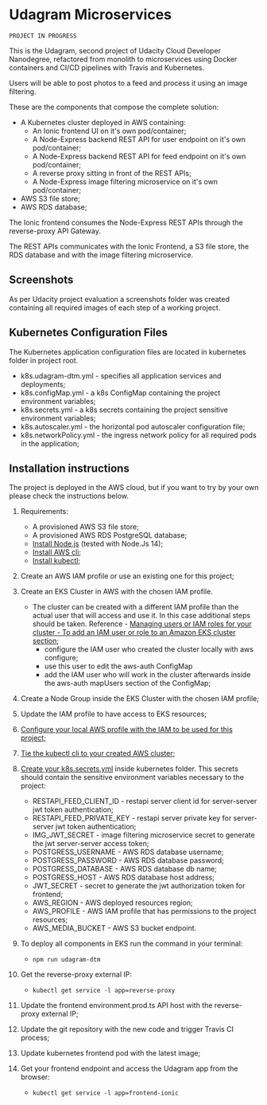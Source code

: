 # Udagram Microservices

    PROJECT IN PROGRESS

This is the Udagram, second project of Udacity Cloud Developer Nanodegree, refactored from monolith to microservices using Docker containers and CI/CD pipelines with Travis and Kubernetes.

Users will be able to post photos to a feed and process it using an image filtering.

These are the components that compose the complete solution:

-   A Kubernetes cluster deployed in AWS containing:
    -   An Ionic frontend UI on it's own pod/container;
    -   A Node-Express backend REST API for user endpoint on it's own pod/container;
    -   A Node-Express backend REST API for feed endpoint on it's own pod/container;
    -   A reverse proxy sitting in front of the REST APIs;
    -   A Node-Express image filtering microservice on it's own pod/container;
-   AWS S3 file store;
-   AWS RDS database;

The Ionic frontend consumes the Node-Express REST APIs through the reverse-proxy API Gateway.

The REST APIs communicates with the Ionic Frontend, a S3 file store, the RDS database and with the image filtering microservice.

## Screenshots

As per Udacity project evaluation a screenshots folder was created containing all required images of each step of a working project.

## Kubernetes Configuration Files

The Kubernetes application configuration files are located in kubernetes folder in project root.

-   k8s.udagram-dtm.yml - specifies all application services and deployments;
-   k8s.configMap.yml - a k8s ConfigMap containing the project environment variables;
-   k8s.secrets.yml - a k8s secrets containing the project sensitive environment variables;
-   k8s.autoscaler.yml - the horizontal pod autoscaler configuration file;
-   k8s.networkPolicy.yml - the ingress network policy for all required pods in the application;

## Installation instructions

The project is deployed in the AWS cloud, but if you want to try by your own please check the instructions below.

1. Requirements:

    - A provisioned AWS S3 file store;
    - A provisioned AWS RDS PostgreSQL database;
    - [Install Node.js](https://nodejs.org/en/) (tested with Node.Js 14);
    - [Install AWS cli](https://aws.amazon.com/cli/);
    - [Install kubectl](https://kubernetes.io/docs/tasks/tools/install-kubectl/);

2. Create an AWS IAM profile or use an existing one for this project;
3. Create an EKS Cluster in AWS with the chosen IAM profile.

    - The cluster can be created with a different IAM profile than the actual user that will access and use it. In this case additional steps should be taken. Reference - [Managing users or IAM roles for your cluster - To add an IAM user or role to an Amazon EKS cluster section](https://docs.aws.amazon.com/eks/latest/userguide/add-user-role.html);
        - configure the IAM user who created the cluster locally with aws configure;
        - use this user to edit the aws-auth ConfigMap
        - add the IAM user who will work in the cluster afterwards inside the aws-auth mapUsers section of the ConfigMap;

4. Create a Node Group inside the EKS Cluster with the chosen IAM profile;
5. Update the IAM profile to have access to EKS resources;
6. [Configure your local AWS profile with the IAM to be used for this project](https://docs.aws.amazon.com/cli/latest/userguide/cli-configure-quickstart.html);
7. [Tie the kubectl cli to your created AWS cluster](https://docs.aws.amazon.com/pt_br/eks/latest/userguide/getting-started-console.html#eks-configure-kubectl);
8. [Create your k8s.secrets.yml](https://kubernetes.io/docs/tasks/configmap-secret/managing-secret-using-config-file/) inside kubernetes folder. This secrets should contain the sensitive environment variables necessary to the project:

    - RESTAPI_FEED_CLIENT_ID - restapi server client id for server-server jwt token authentication;
    - RESTAPI_FEED_PRIVATE_KEY - restapi server private key for server-server jwt token authentication;
    - IMG_JWT_SECRET - image filtering microservice secret to generate the jwt server-server access token;
    - POSTGRESS_USERNAME - AWS RDS database username;
    - POSTGRESS_PASSWORD - AWS RDS database password;
    - POSTGRESS_DATABASE - AWS RDS database db name;
    - POSTGRESS_HOST - AWS RDS database host address;
    - JWT_SECRET - secret to generate the jwt authorization token for frontend;
    - AWS_REGION - AWS deployed resources region;
    - AWS_PROFILE - AWS IAM profile that has permissions to the project resources;
    - AWS_MEDIA_BUCKET - AWS S3 bucket endpoint.

9. To deploy all components in EKS run the command in your terminal:
    - `npm run udagram-dtm`
10. Get the reverse-proxy external IP:
    - `kubectl get service -l app=reverse-proxy`
11. Update the frontend environment.prod.ts API host with the reverse-proxy external IP;
12. Update the git repository with the new code and trigger Travis CI process;
13. Update kubernetes frontend pod with the latest image;
14. Get your frontend endpoint and access the Udagram app from the browser:
    - `kubectl get service -l app=frontend-ionic`
